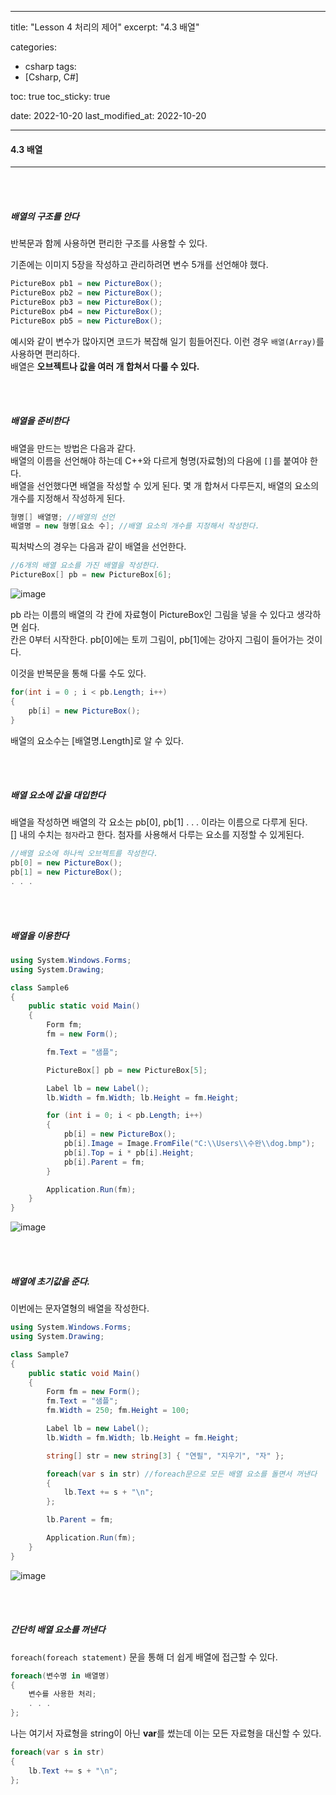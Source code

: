  ---
title:  "Lesson 4 처리의 제어"
excerpt: "4.3 배열"

categories:
  - csharp
tags:
  - [Csharp, C#]

toc: true
toc_sticky: true
 
date: 2022-10-20
last_modified_at: 2022-10-20

---

#### 4.3 배열
---
<br>
<br>

##### 배열의 구조를 안다

반복문과 함께 사용하면 편리한 구조를 사용할 수 있다.  

기존에는 이미지 5장을 작성하고 관리하려면 변수 5개를 선언해야 했다.  

```cs
PictureBox pb1 = new PictureBox();
PictureBox pb2 = new PictureBox();
PictureBox pb3 = new PictureBox();
PictureBox pb4 = new PictureBox();
PictureBox pb5 = new PictureBox();
```

예시와 같이 변수가 많아지면 코드가 복잡해 일기 힘들어진다. 이런 경우 `배열(Array)`를 사용하면 편리하다.  
배열은 **오브젝트나 값을 여러 개 합쳐서 다룰 수 있다.**  

<br>
<br>

##### 배열을 준비한다  

배열을 만드는 방법은 다음과 같다.  
배열의 이름을 선언해야 하는데 C++와 다르게 형명(자료형)의 다음에 `[]`를 붙여야 한다.  
배열을 선언했다면 배열을 작성할 수 있게 된다. 몇 개 합쳐서 다루든지, 배열의 요소의 개수를 지정해서 작성하게 된다.  

```cs
형명[] 배열명; //배열의 선언
배열명 = new 형명[요소 수]; //배열 요소의 개수를 지정해서 작성한다.  
```

픽처박스의 경우는 다음과 같이 배열을 선언한다.  

```cs
//6개의 배열 요소를 가진 배열을 작성한다. 
PictureBox[] pb = new PictureBox[6];
```

![image](https://user-images.githubusercontent.com/106606698/196935262-84cd99de-e6d9-40df-a703-2d136e767789.png)

pb 라는 이름의 배열의 각 칸에 자료형이 PictureBox인 그림을 넣을 수 있다고 생각하면 쉽다.  
칸은 0부터 시작한다. pb[0]에는 토끼 그림이, pb[1]에는 강아지 그림이 들어가는 것이다.  

이것을 반복문을 통해 다룰 수도 있다.  

```cs
for(int i = 0 ; i < pb.Length; i++)
{
    pb[i] = new PictureBox();
}
```

배열의 요소수는 [배열명.Length]로 알 수 있다. 

<br>
<br>

##### 배열 요소에 값을 대입한다

배열을 작성하면 배열의 각 요소는 pb[0], pb[1] . . . 이라는 이름으로 다루게 된다.  
[] 내의 수치는 `첨자`라고 한다. 첨자를 사용해서 다루는 요소를 지정할 수 있게된다.  

```cs
//배열 요소에 하나씩 오브젝트를 작성한다.  
pb[0] = new PictureBox();
pb[1] = new PictureBox();
. . .
```

<br>
<br>

##### 배열을 이용한다  
 
```cs
using System.Windows.Forms;
using System.Drawing;

class Sample6
{
    public static void Main()
    {
        Form fm;
        fm = new Form();

        fm.Text = "샘플";

        PictureBox[] pb = new PictureBox[5];

        Label lb = new Label();
        lb.Width = fm.Width; lb.Height = fm.Height;

        for (int i = 0; i < pb.Length; i++)
        {
            pb[i] = new PictureBox();
            pb[i].Image = Image.FromFile("C:\\Users\\수완\\dog.bmp");
            pb[i].Top = i * pb[i].Height;
            pb[i].Parent = fm;
        }

        Application.Run(fm);
    }
}
```

![image](https://user-images.githubusercontent.com/106606698/196936422-713abba2-ff34-4717-91c5-304a8ddd1720.png)

<br>
<br>

##### 배열에 초기값을 준다.  

이번에는 문자열형의 배열을 작성한다.  

```cs
using System.Windows.Forms;
using System.Drawing;

class Sample7
{
    public static void Main()
    {
        Form fm = new Form();
        fm.Text = "샘플";
        fm.Width = 250; fm.Height = 100;

        Label lb = new Label();
        lb.Width = fm.Width; lb.Height = fm.Height;

        string[] str = new string[3] { "연필", "지우기", "자" };

        foreach(var s in str) //foreach문으로 모든 배열 요소를 돌면서 꺼낸다
        {
            lb.Text += s + "\n";
        };

        lb.Parent = fm;

        Application.Run(fm);
    }
}
```

![image](https://user-images.githubusercontent.com/106606698/196937429-788e575f-dfff-40e9-9f10-499ed5292481.png)

<br>
<br>

##### 간단히 배열 요소를 꺼낸다  

`foreach(foreach statement)` 문을 통해 더 쉽게 배열에 접근할 수 있다.  

```cs
foreach(변수명 in 배열명)
{
    변수를 사용한 처리;
    . . .
};
```

나는 여기서 자료형을 string이 아닌 **var**를 썼는데 이는 모든 자료형을 대신할 수 있다.

```cs
foreach(var s in str)
{
    lb.Text += s + "\n";
};
```